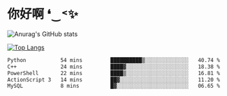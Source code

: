 # 你好啊 ❛‿˂✨

![Anurag's GitHub stats](https://github-readme-stats.vercel.app/api?username=ZombieFly&count_private=true&show_icons=true)

[![Top Langs](https://github-readme-stats.vercel.app/api/top-langs/?username=ZombieFly&layout=compact&count_private=true&hide=Ruby,makefile)](https://github.com/anuraghazra/github-readme-stats)

<!--START_SECTION:waka-->

```txt
Python           54 mins         ██████████▒░░░░░░░░░░░░░░   40.74 %
C++              24 mins         ████▓░░░░░░░░░░░░░░░░░░░░   18.38 %
PowerShell       22 mins         ████▒░░░░░░░░░░░░░░░░░░░░   16.81 %
ActionScript 3   14 mins         ██▓░░░░░░░░░░░░░░░░░░░░░░   11.20 %
MySQL            8 mins          █▓░░░░░░░░░░░░░░░░░░░░░░░   06.65 %
```

<!--END_SECTION:waka-->
